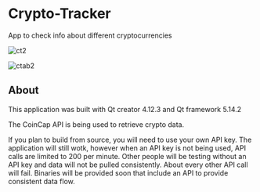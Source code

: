 # Crypto-Tracker
 App to check info about different cryptocurrencies  

![ct2](https://user-images.githubusercontent.com/22214754/141410874-78b72c8b-b8c9-40ab-b54a-2f4b09d159b0.JPG)  

![ctab2](https://user-images.githubusercontent.com/22214754/141665475-28b1c660-e675-4c6e-b134-9e2ddfab00b1.gif)


## About

This application was built with Qt creator 4.12.3 and Qt framework 5.14.2  

The CoinCap API is being used to retrieve crypto data.   

If you plan to build from source, you will need to use your own API key. The application will still wotk, however when an API key is not being used, API calls are limited to 200 per minute. Other people will be testing without an API key and data will not be pulled consistently. About every other API call will fail. Binaries will be provided soon that include an API to provide consistent data flow.  


